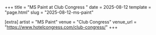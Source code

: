 +++
title = "MS Paint at Club Congress "
date = 2025-08-12
template = "page.html"
slug = "2025-08-12-ms-paint"

[extra]
artist = "MS Paint"
venue = "Club Congress"
venue_url = "https://www.hotelcongress.com/club-congress/"
+++
